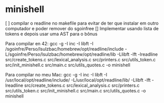 # minishell

[ ] compilar o readline no makefile para evitar de ter que instalar em outro computador e poder remover do sgoinfree
[] Implementar usando lista de tokens e depois usar uma AST para o bônus

Para compilar en 42:
gcc -g -I inc -I libft -I /sgoinfre/Perso/lsulzbac/homebrew/opt/readline/include -L/sgoinfre/Perso/lsulzbac/homebrew/opt/readline/lib -Llibft -lft -lreadline src/create_tokens.c src/lexical_analysis.c src/printers.c src/utils_token.c src/init_minishell.c src/main.c src/utils_quotes.c -o minishell 

Para compilar no meu Mac:
gcc -g -I inc -I libft -I /usr/local/opt/readline/include/ -L/usr/local/opt/readline/lib/ -Llibft -lft -lreadline src/create_tokens.c src/lexical_analysis.c src/printers.c src/utils_token.c src/init_minishell.c src/main.c src/utils_quotes.c -o minishell 

